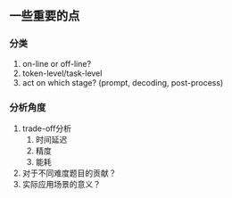 
## 一些重要的点
### 分类
1. on-line or off-line?
2. token-level/task-level
3. act on which stage? (prompt, decoding, post-process)


### 分析角度
1. trade-off分析
   1. 时间延迟
   2. 精度
   3. 能耗
2. 对于不同难度题目的贡献？
3. 实际应用场景的意义？

